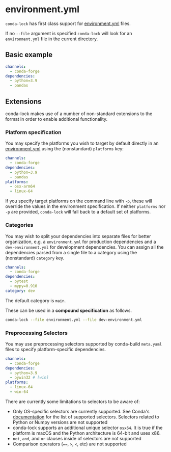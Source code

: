 # environment.yml

`conda-lock` has first class support for [environment.yml][envyaml]  files.

If no `--file` argument is specified `conda-lock` will look for an `environment.yml` file in the current directory.

## Basic example

```{.yaml title="environment.yml"}
channels:
  - conda-forge
dependencies:
  - python=3.9
  - pandas
```

## Extensions

conda-lock makes use of a number of non-standard extensions to the format in order to enable additional functionality.

### Platform specification

You may specify the platforms you wish to target by default directly in an [environment.yml][envyaml] using the (nonstandard) `platforms` key:

```{.yaml title="environment.yml"}
channels:
  - conda-forge
dependencies:
  - python=3.9
  - pandas
platforms:
  - osx-arm64
  - linux-64
```

If you specify target platforms on the command line with `-p`, these will
override the values in the environment specification. If neither `platforms` nor
`-p` are provided, `conda-lock` will fall back to a default set of platforms.

### Categories

You may wish to split your dependencies into separate files for better
organization, e.g. a `environment.yml` for production dependencies and a
`dev-environment.yml` for development dependencies. You can assign all the
dependencies parsed from a single file to a category using the (nonstandard)
`category` key.

```{.yaml title=dev-environment.yml}
channels:
  - conda-forge
dependencies:
  - pytest
  - mypy=0.910
category: dev
```

The default category is `main`.

These can be used in a **compound specification** as follows.

```sh
conda-lock --file environment.yml --file dev-environment.yml
```

### Preprocessing Selectors

You may use preprocessing selectors supported by conda-build `meta.yaml` files to specify platform-specific dependencies.

```{.yaml title="environment.yml"}
channels:
  - conda-forge
dependencies:
  - python=3.9
  - pywin32 # [win]
platforms:
  - linux-64
  - win-64
```

There are currently some limitations to selectors to be aware of:
- Only OS-specific selectors are currently supported. See Conda's [documentation][selectors] for the list of supported selectors. Selectors related to Python or Numpy versions are not supported
- conda-lock supports an additional unique selector `osx64`. It is true if the platform is macOS and the Python architecture is 64-bit and uses x86.
- `not`, `and`, and `or` clauses inside of selectors are not supported
- Comparison operators (`==`, `>`, `<`, etc) are not supported


[envyaml]: https://docs.conda.io/projects/conda/en/latest/user-guide/tasks/manage-environments.html#create-env-file-manually
[selectors]: https://docs.conda.io/projects/conda-build/en/latest/resources/define-metadata.html#preprocessing-selectors
